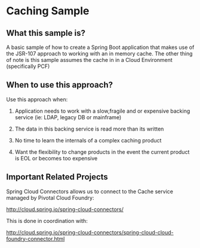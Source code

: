 # Caching Sample

## What this sample is?

A basic sample of how to create a Spring Boot application that makes use of the JSR-107 approach to working with an in memory cache. The other thing of note is this sample assumes the cache in in a Cloud Environment (specifically PCF)

## When to use this approach?

Use this approach when:

1. Application needs to work with a slow,fragile and or expensive backing service (ie: LDAP, legacy DB or mainframe)

2. The data in this backing service is read more than its written

3. No time to learn the internals of a complex caching product

4. Want the flexibility to change products in the event the current product is EOL or becomes too expensive

## Important Related Projects

Spring Cloud Connectors allows us to connect to the Cache service managed by Pivotal Cloud Foundry:

http://cloud.spring.io/spring-cloud-connectors/

This is done in coordination with:

http://cloud.spring.io/spring-cloud-connectors/spring-cloud-cloud-foundry-connector.html